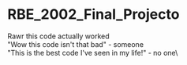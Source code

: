 # RBE_2002_Final_Projecto 
Rawr this code actually worked\
"Wow this code isn't that bad" - someone\
"This is the best code I've seen in my life!" - no one\


